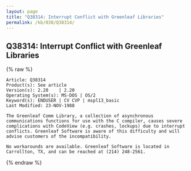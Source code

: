 ```yaml
---
layout: page
title: "Q38314: Interrupt Conflict with Greenleaf Libraries"
permalink: /kb/038/Q38314/
---
```


## Q38314: Interrupt Conflict with Greenleaf Libraries

{% raw %}

	Article: Q38314
	Product(s): See article
	Version(s): 2.20    | 2.20
	Operating System(s): MS-DOS | OS/2
	Keyword(s): ENDUSER | CV CVP | mspl13_basic
	Last Modified: 23-NOV-1988
	
	The Greenleaf Comm Library, a collection of asynchronous
	communications functions for use with the C compiler, causes severe
	complications with CodeView (e.g. crashes, lockups) due to interrupt
	conflicts. Greenleaf Software is aware of this difficulty and will
	advise customers of the incompatibility.
	
	No workarounds are available. Greenleaf Software is located in
	Carrollton, TX, and can be reached at (214) 248-2561.

{% endraw %}
